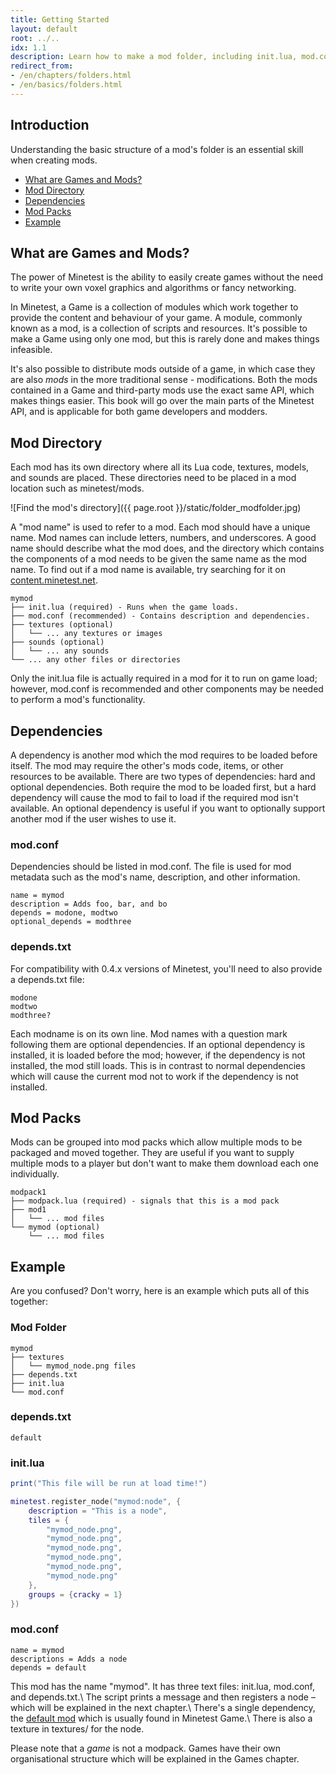 ```yaml
---
title: Getting Started
layout: default
root: ../..
idx: 1.1
description: Learn how to make a mod folder, including init.lua, mod.conf and more.
redirect_from:
- /en/chapters/folders.html
- /en/basics/folders.html
---
```


## Introduction

Understanding the basic structure of a mod's folder
is an essential skill when creating mods.

* [What are Games and Mods?](#what-are-games-and-mods)
* [Mod Directory](#mod-directory)
* [Dependencies](#dependencies)
* [Mod Packs](#mod-packs)
* [Example](#example)


## What are Games and Mods?

The power of Minetest is the ability to easily create games without the need
to write your own voxel graphics and algorithms or fancy networking.

In Minetest, a Game is a collection of modules which work together to provide the
content and behaviour of your game.
A module, commonly known as a mod, is a collection of scripts and resources.
It's possible to make a Game using only one mod, but this is rarely done and makes things
infeasible.

It's also possible to distribute mods outside of a game, in which case they
are also *mods* in the more traditional sense - modifications.
Both the mods contained in a Game and third-party mods use the exact same API,
which makes things easier.
This book will go over the main parts of the Minetest API,
and is applicable for both game developers and modders.

## Mod Directory

Each mod has its own directory where all its Lua code, textures, models, and
sounds are placed. These directories need to be placed in a mod location such as
minetest/mods.

![Find the mod's directory]({{ page.root }}/static/folder_modfolder.jpg)

A "mod name" is used to refer to a mod. Each mod should have a unique name.
Mod names can include letters, numbers, and underscores. A good name should
describe what the mod does, and the directory which contains the components of a mod
needs to be given the same name as the mod name.
To find out if a mod name is available, try searching for it on
[content.minetest.net](https://content.minetest.net).

    mymod
    ├── init.lua (required) - Runs when the game loads.
    ├── mod.conf (recommended) - Contains description and dependencies.
    ├── textures (optional)
    │   └── ... any textures or images
    ├── sounds (optional)
    │   └── ... any sounds
    └── ... any other files or directories

Only the init.lua file is actually required in a mod for it to run on game load;
however, mod.conf is recommended and other components may be needed
to perform a mod's functionality.

## Dependencies

A dependency is another mod which the mod requires to be loaded before itself.
The mod may require the other's mods code, items, or other resources to be available.
There are two types of dependencies: hard and optional dependencies.
Both require the mod to be loaded first, but a hard dependency will cause the mod to
fail to load if the required mod isn't available.
An optional dependency is useful if you want to optionally support another mod if the
user wishes to use it.

### mod.conf

Dependencies should be listed in mod.conf.
The file is used for mod metadata such as the mod's name, description, and other information.

    name = mymod
    description = Adds foo, bar, and bo
    depends = modone, modtwo
    optional_depends = modthree

### depends.txt

For compatibility with 0.4.x versions of Minetest, you'll need to also provide
a depends.txt file:

    modone
    modtwo
    modthree?

Each modname is on its own line.
Mod names with a question mark following them are optional dependencies.
If an optional dependency is installed, it is loaded before the mod;
however, if the dependency is not installed, the mod still loads.
This is in contrast to normal dependencies which will cause the current
mod not to work if the dependency is not installed.

## Mod Packs

Mods can be grouped into mod packs which allow multiple mods to be packaged
and moved together. They are useful if you want to supply multiple mods to
a player but don't want to make them download each one individually.

    modpack1
    ├── modpack.lua (required) - signals that this is a mod pack
    ├── mod1
    │   └── ... mod files
    └── mymod (optional)
        └── ... mod files


## Example

Are you confused? Don't worry, here is an example which puts all of this together:

### Mod Folder
    mymod
    ├── textures
    │   └── mymod_node.png files
    ├── depends.txt
    ├── init.lua
    └── mod.conf

### depends.txt
    default

### init.lua
```lua
print("This file will be run at load time!")

minetest.register_node("mymod:node", {
    description = "This is a node",
    tiles = {
        "mymod_node.png",
        "mymod_node.png",
        "mymod_node.png",
        "mymod_node.png",
        "mymod_node.png",
        "mymod_node.png"
    },
    groups = {cracky = 1}
})
```

### mod.conf
    name = mymod
    descriptions = Adds a node
    depends = default

This mod has the name "mymod". It has three text files: init.lua, mod.conf,
and depends.txt.\\
The script prints a message and then registers a node –
which will be explained in the next chapter.\\
There's a single dependency, the
[default mod](https://content.minetest.net/metapackages/default/) which is
usually found in Minetest Game.\\
There is also a texture in textures/ for the node.

Please note that a *game* is not a modpack.
Games have their own organisational structure which will be explained in the
Games chapter.
